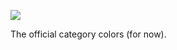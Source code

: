 ![](https://db-feed.s3.amazonaws.com/legacy/Screen_Shot_2018_06_13_at_11_51_02_AM-1528905101996.png)

The official category colors (for now).
